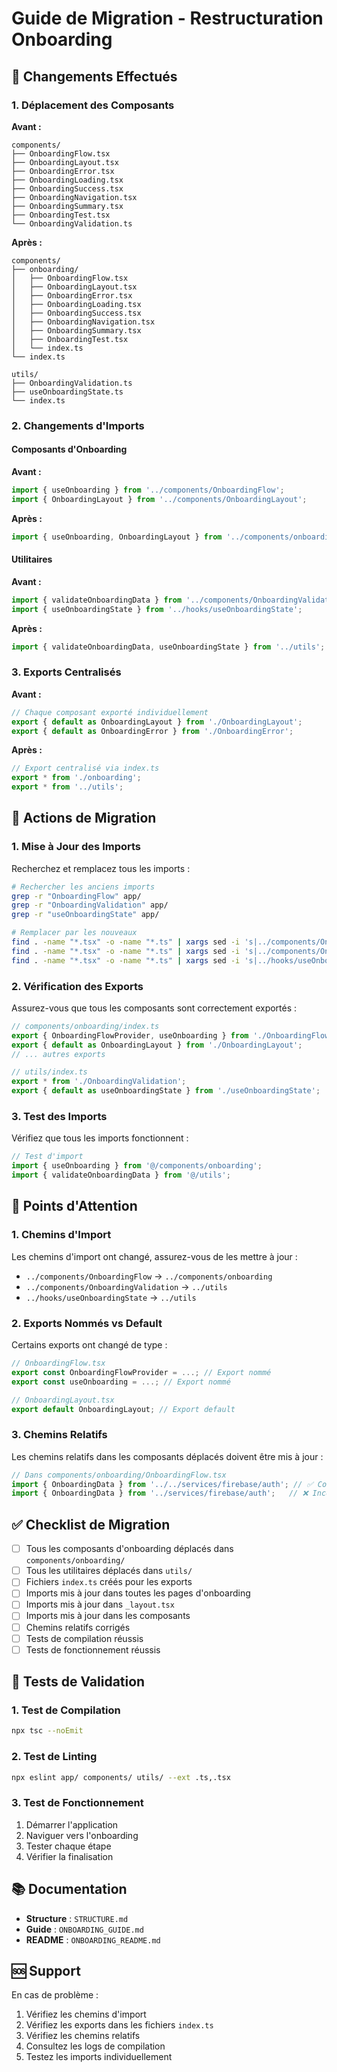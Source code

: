 # Guide de Migration - Restructuration Onboarding

## 🔄 Changements Effectués

### 1. Déplacement des Composants

**Avant :**
```
components/
├── OnboardingFlow.tsx
├── OnboardingLayout.tsx
├── OnboardingError.tsx
├── OnboardingLoading.tsx
├── OnboardingSuccess.tsx
├── OnboardingNavigation.tsx
├── OnboardingSummary.tsx
├── OnboardingTest.tsx
└── OnboardingValidation.ts
```

**Après :**
```
components/
├── onboarding/
│   ├── OnboardingFlow.tsx
│   ├── OnboardingLayout.tsx
│   ├── OnboardingError.tsx
│   ├── OnboardingLoading.tsx
│   ├── OnboardingSuccess.tsx
│   ├── OnboardingNavigation.tsx
│   ├── OnboardingSummary.tsx
│   ├── OnboardingTest.tsx
│   └── index.ts
└── index.ts

utils/
├── OnboardingValidation.ts
├── useOnboardingState.ts
└── index.ts
```

### 2. Changements d'Imports

#### Composants d'Onboarding

**Avant :**
```typescript
import { useOnboarding } from '../components/OnboardingFlow';
import { OnboardingLayout } from '../components/OnboardingLayout';
```

**Après :**
```typescript
import { useOnboarding, OnboardingLayout } from '../components/onboarding';
```

#### Utilitaires

**Avant :**
```typescript
import { validateOnboardingData } from '../components/OnboardingValidation';
import { useOnboardingState } from '../hooks/useOnboardingState';
```

**Après :**
```typescript
import { validateOnboardingData, useOnboardingState } from '../utils';
```

### 3. Exports Centralisés

**Avant :**
```typescript
// Chaque composant exporté individuellement
export { default as OnboardingLayout } from './OnboardingLayout';
export { default as OnboardingError } from './OnboardingError';
```

**Après :**
```typescript
// Export centralisé via index.ts
export * from './onboarding';
export * from '../utils';
```

## 🔧 Actions de Migration

### 1. Mise à Jour des Imports

Recherchez et remplacez tous les imports :

```bash
# Rechercher les anciens imports
grep -r "OnboardingFlow" app/
grep -r "OnboardingValidation" app/
grep -r "useOnboardingState" app/

# Remplacer par les nouveaux
find . -name "*.tsx" -o -name "*.ts" | xargs sed -i 's|../components/OnboardingFlow|../components/onboarding|g'
find . -name "*.tsx" -o -name "*.ts" | xargs sed -i 's|../components/OnboardingValidation|../utils|g'
find . -name "*.tsx" -o -name "*.ts" | xargs sed -i 's|../hooks/useOnboardingState|../utils|g'
```

### 2. Vérification des Exports

Assurez-vous que tous les composants sont correctement exportés :

```typescript
// components/onboarding/index.ts
export { OnboardingFlowProvider, useOnboarding } from './OnboardingFlow';
export { default as OnboardingLayout } from './OnboardingLayout';
// ... autres exports

// utils/index.ts
export * from './OnboardingValidation';
export { default as useOnboardingState } from './useOnboardingState';
```

### 3. Test des Imports

Vérifiez que tous les imports fonctionnent :

```typescript
// Test d'import
import { useOnboarding } from '@/components/onboarding';
import { validateOnboardingData } from '@/utils';
```

## 🚨 Points d'Attention

### 1. Chemins d'Import

Les chemins d'import ont changé, assurez-vous de les mettre à jour :

- `../components/OnboardingFlow` → `../components/onboarding`
- `../components/OnboardingValidation` → `../utils`
- `../hooks/useOnboardingState` → `../utils`

### 2. Exports Nommés vs Default

Certains exports ont changé de type :

```typescript
// OnboardingFlow.tsx
export const OnboardingFlowProvider = ...; // Export nommé
export const useOnboarding = ...; // Export nommé

// OnboardingLayout.tsx
export default OnboardingLayout; // Export default
```

### 3. Chemins Relatifs

Les chemins relatifs dans les composants déplacés doivent être mis à jour :

```typescript
// Dans components/onboarding/OnboardingFlow.tsx
import { OnboardingData } from '../../services/firebase/auth'; // ✅ Correct
import { OnboardingData } from '../services/firebase/auth';   // ❌ Incorrect
```

## ✅ Checklist de Migration

- [ ] Tous les composants d'onboarding déplacés dans `components/onboarding/`
- [ ] Tous les utilitaires déplacés dans `utils/`
- [ ] Fichiers `index.ts` créés pour les exports
- [ ] Imports mis à jour dans toutes les pages d'onboarding
- [ ] Imports mis à jour dans `_layout.tsx`
- [ ] Imports mis à jour dans les composants
- [ ] Chemins relatifs corrigés
- [ ] Tests de compilation réussis
- [ ] Tests de fonctionnement réussis

## 🧪 Tests de Validation

### 1. Test de Compilation

```bash
npx tsc --noEmit
```

### 2. Test de Linting

```bash
npx eslint app/ components/ utils/ --ext .ts,.tsx
```

### 3. Test de Fonctionnement

1. Démarrer l'application
2. Naviguer vers l'onboarding
3. Tester chaque étape
4. Vérifier la finalisation

## 📚 Documentation

- **Structure** : `STRUCTURE.md`
- **Guide** : `ONBOARDING_GUIDE.md`
- **README** : `ONBOARDING_README.md`

## 🆘 Support

En cas de problème :

1. Vérifiez les chemins d'import
2. Vérifiez les exports dans les fichiers `index.ts`
3. Vérifiez les chemins relatifs
4. Consultez les logs de compilation
5. Testez les imports individuellement
